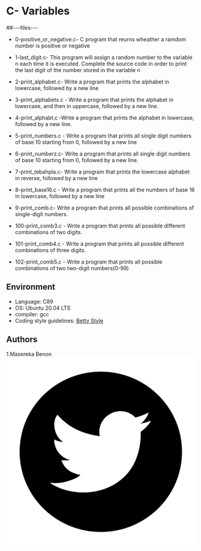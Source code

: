 
# C- Variables
##---files---
 
- 0-positive_or_negative.c- C program that reurns wheather a ramdom number is positive or negative

- 1-last_digit.c- This program will assign a random number to the variable n each time it is executed. Complete the source code in order to print the last digit of the number stored in the variable n

- 2-print_alphabet.c- Write a program that prints the alphabet in lowercase, followed by a new line

- 3-print_alphabets.c - Write a program that prints the alphabet in lowercase, and then in uppercase, followed by a new line.
- 4-print_alphabt.c -Write a program that prints the alphabet in lowercase, followed by a new line.
- 5-print_numbers.c - Write a program that prints all single digit numbers of base 10 starting from 0, followed by a new line
- 6-print_numberz.c- Write a program that prints all single digit numbers of base 10 starting from 0, followed by a new line.
- 7-print_tebahpla.c- Write a program that prints the lowercase alphabet in reverse, followed by a new line
- 8-print_base16.c - Write a program that prints all the numbers of base 16 in lowercase, followed by a new line
- 9-print_comb.c- Write a program that prints all possible combinations of single-digit numbers.
- 100-print_comb3.c - Write a program that prints all possible different combinations of two digits.
- 101-print_comb4.c - Write a program that prints all possible different combinations of three digits.
- 102-print_comb5.c - Write a program that prints all possible combinations of two two-digit numbers(0-99)

## Environment
- Language: C89
- OS: Ubuntu 20.04 LTS
- compiler: gcc
- Coding style guidelines: [Betty Style](https://github.com/holbertonschool/Betty/wiki)

## Authors
1.Masereka Benon [<img src ="https://github.com/Benonking/images/blob/main/Black-icon-Twitter-logo-transparent-PNG.png">](https://twitter.com/BenonKing)

